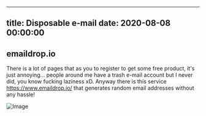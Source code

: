 
---
title: Disposable e-mail
date: 2020-08-08 00:00:00
---


## emaildrop.io
There is a lot of pages that as you to register to get some free product, it's just annoying... people around me have a trash e-mail account but I never did, you know fucking laziness xD. Anyway there is this service https://www.emaildrop.io/ that generates random email addresses without any hassle!

![Image](http://gph.is/2nvhYMy)